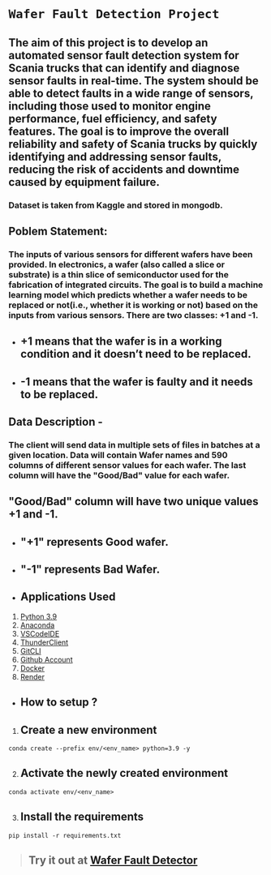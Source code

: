 # **`Wafer Fault Detection Project`**
## The aim of this project is to develop an automated sensor fault detection system for Scania trucks that can identify and diagnose sensor faults in real-time. The system should be able to detect faults in a wide range of sensors, including those used to monitor engine performance, fuel efficiency, and safety features. The goal is to improve the overall reliability and safety of Scania trucks by quickly identifying and addressing sensor faults, reducing the risk of accidents and downtime caused by equipment failure.

### Dataset is taken from Kaggle and stored in mongodb.

## Poblem Statement:  
### The inputs of various sensors for different wafers have been provided. In electronics, a wafer (also called a slice or substrate) is a thin slice of semiconductor used for the fabrication of integrated circuits. The goal is to build a machine learning model which predicts whether a wafer needs to be replaced or not(i.e., whether it is working or not) based on the inputs from various sensors. There are two classes: +1 and -1. 

- ## +1 means that the wafer is in a working condition and it doesn’t need to be replaced.

- ## -1 means that the wafer is faulty and it needs to be replaced. 

## Data Description - 
### The client will send data in multiple sets of files in batches at a given location. Data will contain Wafer names and 590 columns of different sensor values for each wafer. The last column will have the "Good/Bad" value for each wafer.

## "Good/Bad" column will have two unique values +1 and -1.  

 - ## "+1" represents Good wafer.

- ## "-1" represents Bad Wafer. 


* ## Applications Used
1. [Python 3.9](https://www.python.org/)
2. [Anaconda](https://www.anaconda.com/)
3. [VSCodeIDE](https://code.visualstudio.com/)
4. [ThunderClient](https://www.thunderclient.com/)
5. [GitCLI](https://git-scm.com/book/en/v2/Getting-Started-The-Command-Line)
6. [Github Account](https://github.com)
7. [Docker](https://www.docker.com/)
8. [Render](https://render.com/)


* ## **How to setup ?**
1. ## Create a new environment
```
conda create --prefix env/<env_name> python=3.9 -y
```
2. ## Activate the newly created environment
```
conda activate env/<env_name>
```
3. ## Install the requirements
```
pip install -r requirements.txt
```

> ## Try it out at [Wafer Fault Detector]()